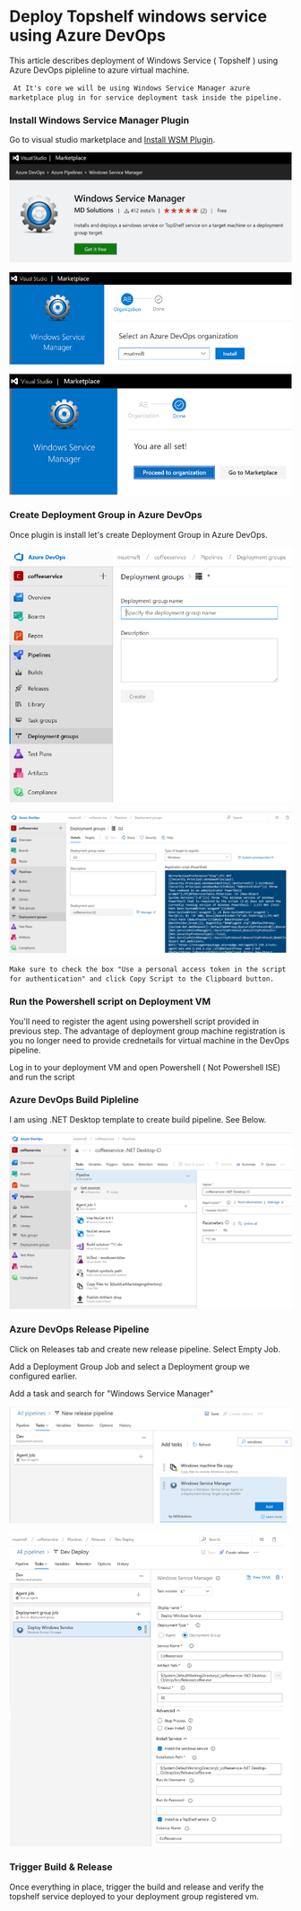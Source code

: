 # Deploy Topshelf windows service using Azure DevOps

This article describes deployment of Windows Service ( Topshelf ) using Azure DevOps pipleline to azure virtual machine.

` At It's core we will be using Windows Service Manager azure marketplace plug in for service deployment task inside the pipeline.`

### Install Windows Service Manager Plugin
Go to visual studio marketplace and [Install WSM Plugin](https://marketplace.visualstudio.com/items?itemName=MDSolutions.WindowsServiceManagerWindowsServiceManager).

![alt text](https://raw.githubusercontent.com/msatmsft/topshelf-windows-service-azure-devops/master/img/1.png)

![alt text](https://raw.githubusercontent.com/msatmsft/topshelf-windows-service-azure-devops/master/img/2.png)

![alt text](https://raw.githubusercontent.com/msatmsft/topshelf-windows-service-azure-devops/master/img/3.png)

### Create Deployment Group in Azure DevOps
Once plugin is install let's create Deployment Group in Azure DevOps.

![alt text](https://raw.githubusercontent.com/msatmsft/topshelf-windows-service-azure-devops/master/img/4.png)

![alt text](https://raw.githubusercontent.com/msatmsft/topshelf-windows-service-azure-devops/master/img/5.png)

`Make sure to check the box "Use a personal access token in the script for authentication" and click Copy Script to the Clipboard button.`

### Run the Powershell script on Deployment VM
You'll need to register the agent using powershell script provided in previous step.  The advantage of deployment group machine registration is you no longer need to provide crednetails for virtual machine in the DevOps pipeline.

Log in to your deployment VM and open Powershell ( Not Powershell ISE) and run the script

### Azure DevOps Build Pipleline
I am using .NET Desktop template to create build pipeline. See Below.

![alt text](https://raw.githubusercontent.com/msatmsft/topshelf-windows-service-azure-devops/master/img/6.PNG)

### Azure DevOps Release Pipeline

Click on Releases tab and create new release pipeline. Select Empty Job.

Add a Deployment Group Job and select a Deployment group we configured earlier.

Add a task and search for "Windows Service Manager"

![alt text](https://raw.githubusercontent.com/msatmsft/topshelf-windows-service-azure-devops/master/img/7.png)

![alt text](https://raw.githubusercontent.com/msatmsft/topshelf-windows-service-azure-devops/master/img/8.png)

### Trigger Build & Release
Once everything in place, trigger the build and release and verify the topshelf service deployed to your deployment group registered vm.
